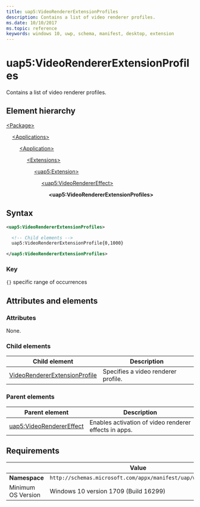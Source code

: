 ```yaml
---
title: uap5:VideoRendererExtensionProfiles
description: Contains a list of video renderer profiles.
ms.date: 10/10/2017
ms.topic: reference
keywords: windows 10, uwp, schema, manifest, desktop, extension 
---
```


# uap5:VideoRendererExtensionProfiles

Contains a list of video renderer profiles.

## Element hierarchy

[\<Package\>](element-package.md)

&nbsp;&nbsp;&nbsp;&nbsp;[\<Applications\>](element-applications.md)

&nbsp;&nbsp;&nbsp;&nbsp; &nbsp;&nbsp;&nbsp;&nbsp;[\<Application\>](element-application.md)

&nbsp;&nbsp;&nbsp;&nbsp; &nbsp;&nbsp;&nbsp;&nbsp; &nbsp;&nbsp;&nbsp;&nbsp;[\<Extensions\>](element-1-extensions.md)

&nbsp;&nbsp;&nbsp;&nbsp; &nbsp;&nbsp;&nbsp;&nbsp; &nbsp;&nbsp;&nbsp;&nbsp; &nbsp;&nbsp;&nbsp;&nbsp;[\<uap5:Extension\>](element-uap5-extension.md)

&nbsp;&nbsp;&nbsp;&nbsp; &nbsp;&nbsp;&nbsp;&nbsp; &nbsp;&nbsp;&nbsp;&nbsp; &nbsp;&nbsp;&nbsp;&nbsp; &nbsp;&nbsp;&nbsp;&nbsp;[\<uap5:VideoRendererEffect\>](element-uap5-videorenderereffect.md)

&nbsp;&nbsp;&nbsp;&nbsp; &nbsp;&nbsp;&nbsp;&nbsp; &nbsp;&nbsp;&nbsp;&nbsp; &nbsp;&nbsp;&nbsp;&nbsp; &nbsp;&nbsp;&nbsp;&nbsp; &nbsp;&nbsp;&nbsp;&nbsp;**\<uap5:VideoRendererExtensionProfiles\>**

## Syntax

```xml
<uap5:VideoRendererExtensionProfiles>

  <!-- Child elements -->
  uap5:VideoRendererExtensionProfile{0,1000}

</uap5:VideoRendererExtensionProfiles>
```

### Key

`{}` specific range of occurrences

## Attributes and elements

### Attributes

None.

### Child elements

| Child element | Description |
|-|-|
| [VideoRendererExtensionProfile](element-uap5-VideoRendererExtensionProfile.md) | Specifies a video renderer profile. |

### Parent elements

| Parent element | Description |
|-|-|
| [uap5:VideoRendererEffect](element-uap5-videorenderereffect.md) | Enables activation of video renderer effects in apps. |

## Requirements

|   | Value |
|--|--|
| **Namespace** | `http://schemas.microsoft.com/appx/manifest/uap/windows10/5` |
| Minimum OS Version | Windows 10 version 1709 (Build 16299) |
